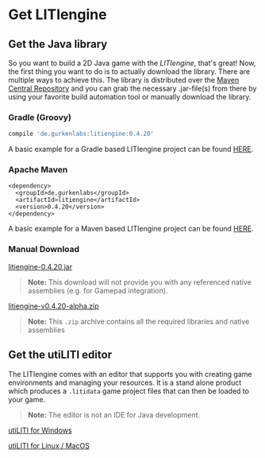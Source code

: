 # Get LITIengine

## Get the Java library

So you want to build a 2D Java game with the _LITIengine_, that's great! Now, the first thing you want to do is to actually download the library. There are multiple ways to achieve this. The library is distributed over the [Maven Central Repository](https://search.maven.org/artifact/de.gurkenlabs/litiengine/) and you can grab the necessary .jar-file\(s\) from there by using your favorite build automation tool or manually download the library.

### Gradle \(Groovy\)

```groovy
compile 'de.gurkenlabs:litiengine:0.4.20'
```

A basic example for a Gradle based LITIengine project can be found [HERE](https://github.com/gurkenlabs/litiengine/tree/master/examples/hello-liti-gradle).

### Apache Maven

```markup
<dependency>
  <groupId>de.gurkenlabs</groupId>
  <artifactId>litiengine</artifactId>
  <version>0.4.20</version>
</dependency>
```

A basic example for a Maven based LITIengine project can be found [HERE](https://github.com/gurkenlabs/litiengine/tree/master/examples/hello-liti-maven).

### Manual Download

[litiengine-0.4.20.jar](https://search.maven.org/remotecontent?filepath=de/gurkenlabs/litiengine/0.4.20/litiengine-0.4.20.jar)

> **Note:** This download will not provide you with any referenced native assemblies \(e.g. for Gamepad integration\).

[litiengine-v0.4.20-alpha.zip](https://github.com/gurkenlabs/litiengine/releases/download/v0.4.20-alpha/litiengine-v0.4.20-alpha.zip)

> **Note:** This `.zip` archive contains all the required libraries and native assemblies

## Get the utiLITI editor

The LITIengine comes with an editor that supports you with creating game environments and managing your resources. It is a stand alone product which produces a `.litidata` game project files that can then be loaded to your game.

> **Note:** The editor is not an IDE for Java development.

[utiLITI for Windows](https://github.com/gurkenlabs/litiengine/releases/download/v0.4.20-alpha/utiliti-v0.4.20-alpha-win.zip)

[utiLITI for Linux / MacOS](https://github.com/gurkenlabs/litiengine/releases/download/v0.4.20-alpha/utiliti-v0.4.20-alpha-linux-mac.zip)

